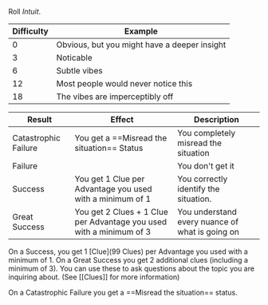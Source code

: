 Roll *Intuit*.

| Difficulty | Example                                      |
| ---------- | -------------------------------------------- |
| 0          | Obvious, but you might have a deeper insight |
| 3          | Noticable                                    |
| 6          | Subtle vibes                                 |
| 12         | Most people would never notice this          |
| 18         | The vibes are imperceptibly off              |

| Result               | Effect                                                              | Description                                     |
| -------------------- | ------------------------------------------------------------------- | ----------------------------------------------- |
| Catastrophic Failure | You get a ==Misread the situation== Status                          | You completely misread the situation            |
| Failure              |                                                                     | You don't get it                                |
| Success              | You get 1 Clue per Advantage you used with a minimum of 1           | You correctly identify the situation.           |
| Great Success        | You get 2 Clues + 1 Clue per Advantage you used with a minimum of 3 | You understand every nuance of what is going on |

On a Success, you get 1 [Clue](99 Clues) per Advantage you used with a minimum of 1. On a Great Success you get 2 additional clues (including a minimum of 3). You can use these to ask questions about the topic you are inquiring about. (See [[Clues]] for more information)

On a Catastrophic Failure you get a ==Misread the situation== status.